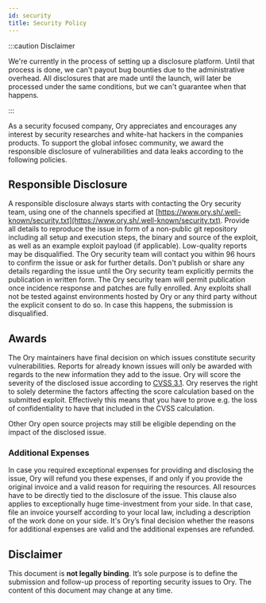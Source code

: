 ```yaml
---
id: security
title: Security Policy
---
```


:::caution Disclaimer

We're currently in the process of setting up a disclosure platform. Until that
process is done, we can't payout bug bounties due to the administrative
overhead. All disclosures that are made until the launch, will later be
processed under the same conditions, but we can't guarantee when that happens.

:::

As a security focused company, Ory appreciates and encourages any interest by
security researches and white-hat hackers in the companies products. To support
the global infosec community, we award the responsible disclosure of
vulnerabilities and data leaks according to the following policies.

## Responsible Disclosure

A responsible disclosure always starts with contacting the Ory security team,
using one of the channels specified at
[https://www.ory.sh/.well-known/security.txt](https://www.ory.sh/.well-known/security.txt).
Provide all details to reproduce the issue in form of a non-public git
repository including all setup and execution steps, the binary and source of the
exploit, as well as an example exploit payload (if applicable). Low-quality
reports may be disqualified. The Ory security team will contact you within 96
hours to confirm the issue or ask for further details. Don't publish or share
any details regarding the issue until the Ory security team explicitly permits
the publication in written form. The Ory security team will permit publication
once incidence response and patches are fully enrolled. Any exploits shall not
be tested against environments hosted by Ory or any third party without the
explicit consent to do so. In case this happens, the submission is disqualified.

## Awards

The Ory maintainers have final decision on which issues constitute security
vulnerabilities. Reports for already known issues will only be awarded with
regards to the new information they add to the issue. Ory will score the
severity of the disclosed issue according to
[CVSS 3.1](https://www.first.org/cvss/v3.1/specification-document). Ory reserves
the right to solely determine the factors affecting the score calculation based
on the submitted exploit. Effectively this means that you have to prove e.g. the
loss of confidentiality to have that included in the CVSS calculation.

Other Ory open source projects may still be eligible depending on the impact of
the disclosed issue.

### Additional Expenses

In case you required exceptional expenses for providing and disclosing the
issue, Ory will refund you these expenses, if and only if you provide the
original invoice and a valid reason for requiring the resources. All resources
have to be directly tied to the disclosure of the issue. This clause also
applies to exceptionally huge time-investment from your side. In that case, file
an invoice yourself according to your local law, including a description of the
work done on your side. It's Ory’s final decision whether the reasons for
additional expenses are valid and the additional expenses are refunded.

## Disclaimer

This document is **not legally binding**. It’s sole purpose is to define the
submission and follow-up process of reporting security issues to Ory. The
content of this document may change at any time.

